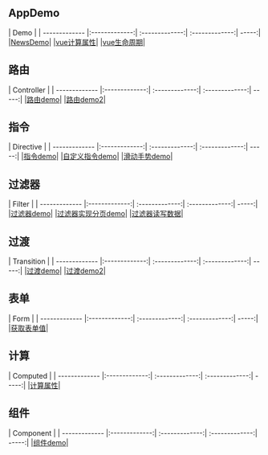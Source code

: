 ## AppDemo
| Demo |
| ------------- |:-------------:| :-------------:| :-------------:| -----:|
|[NewsDemo](https://wscats.github.io/vue-demo/news/index.html)|
|[vue计算属性](https://wscats.github.io/vue-demo/vue计算属性.html)|
|[vue生命周期](https://wscats.github.io/vue-demo/vue生命周期.html)|


## 路由
| Controller |
| ------------- |:-------------:| :-------------:| :-------------:| -----:|
|[路由demo](https://wscats.github.io/vue-demo/路由.html)|
|[路由demo2](https://wscats.github.io/vue-demo/路由2.html)|


## 指令
| Directive |
| ------------- |:-------------:| :-------------:| :-------------:| -----:|
|[指令demo](https://wscats.github.io/vue-demo/指令.html)|
|[自定义指令demo](https://wscats.github.io/vue-demo/自定义指令.html)|
|[滑动手势demo](https://wscats.github.io/vue-demo/滑动手势指令.html)|


## 过滤器
| Filter |
| ------------- |:-------------:| :-------------:| :-------------:| -----:|
|[过滤器demo](https://wscats.github.io/vue-demo/过滤器.html)|
|[过滤器实现分页demo](https://wscats.github.io/vue-demo/vue使用过滤器实现分页.html)|
|[过滤器读写数据](https://wscats.github.io/vue-demo/vue过滤器读写数据.html)|

## 过渡
| Transition |
| ------------- |:-------------:| :-------------:| :-------------:| -----:|
|[过渡demo](https://wscats.github.io/vue-demo/过渡.html)|
|[过渡demo2](https://wscats.github.io/vue-demo/过渡2.html)|

## 表单
| Form |
| ------------- |:-------------:| :-------------:| :-------------:| -----:|
|[获取表单值](https://wscats.github.io/vue-demo/vue获取表单值.html)|

## 计算
| Computed |
| ------------- |:-------------:| :-------------:| :-------------:| -----:|
|[计算属性](https://wscats.github.io/vue-demo/vue计算属性.html)|

## 组件
| Component |
| ------------- |:-------------:| :-------------:| :-------------:| -----:|
|[组件demo](https://wscats.github.io/vue-demo/组件.html)|
